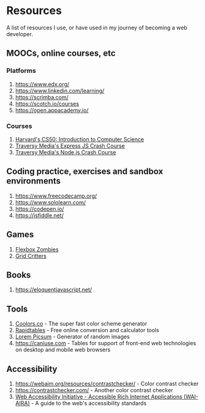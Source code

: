 # Resources
A list of resources I use, or have used in my journey of becoming a web developer.

## MOOCs, online courses, etc

### Platforms 
1. https://www.edx.org/
2. https://www.linkedin.com/learning/
3. https://scrimba.com/
4. https://scotch.io/courses
5. https://open.appacademy.io/

### Courses
1. [Harvard's CS50: Introduction to Computer Science](https://courses.edx.org/courses/course-v1:HarvardX+CS50+X/course/)
2. [Traversy Media's Express JS Crash Course](https://www.youtube.com/watch?v=L72fhGm1tfE)
3. [Traversy Media's Node.js Crash Course](https://www.youtube.com/watch?v=fBNz5xF-Kx4)

## Coding practice, exercises and sandbox environments
1. https://www.freecodecamp.org/
2. https://www.sololearn.com/
3. https://codepen.io/
4. https://jsfiddle.net/

## Games
1. [Flexbox Zombies](https://flexboxzombies.com/p/flexbox-zombies)
2. [Grid Critters](https://gridcritters.com/)

## Books
1. https://eloquentjavascript.net/

## Tools
1. [Coolors.co](https://coolors.co/) - The super fast color scheme generator
2. [Rapidtables](https://www.rapidtables.com/) - Free online conversion and calculator tools
3. [Lorem Picsum](https://picsum.photos/) - Generator of random images
4. https://caniuse.com - Tables for support of front-end web technologies on desktop and mobile web browsers


## Accessibility
1. https://webaim.org/resources/contrastchecker/ - Color contrast checker
2. https://contrastchecker.com/ - Another color contrast checker
3. [Web Accessibility Initiative -  Accessible Rich Internet Applications (WAI-AIRA)](https://www.w3.org/WAI/standards-guidelines/aria/) - A guide to the web's accessibility standards

